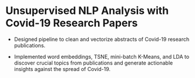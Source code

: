 # Unsupervised NLP Analysis with Covid-19 Research Papers

- Designed pipeline to clean and vectorize abstracts of Covid-19 research publications.

- Implemented word embeddings, TSNE, mini-batch K-Means, and LDA to discover crucial topics from publications and generate actionable insights against the spread of Covid-19.
